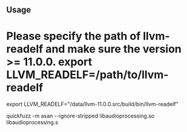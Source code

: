 ## Usage

# Please specify the path of llvm-readelf and make sure the version >= 11.0.0. export LLVM_READELF=/path/to/llvm-readelf
export LLVM_READELF="/data/llvm-11.0.0.src/build/bin/llvm-readelf"

quickfuzz -m asan --ignore-stripped libaudioprocessing.so libaudioprocessing.s

